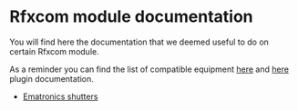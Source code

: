 # Rfxcom module documentation

You will find here the documentation that we deemed useful to do on certain Rfxcom module.

As a reminder you can find the list of compatible equipment [here](equipement.compatible.md) and [here](https://doc.jeedom.com/en_US/plugins/automation%20protocol/rfxcom/) plugin documentation.

- [Ematronics shutters](ematronics.volets.md)

